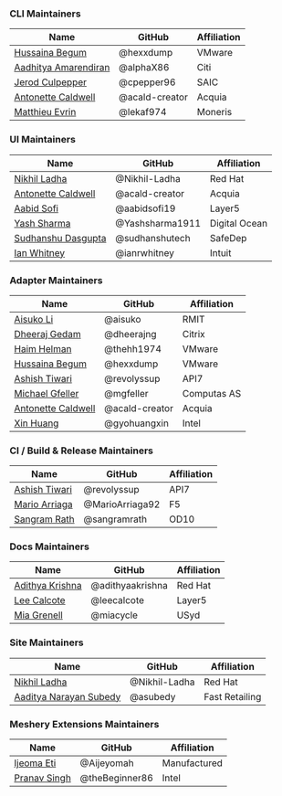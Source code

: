 ### CLI Maintainers

| Name                    | GitHub            | Affiliation |
| ----------------------- | ----------------- | ----------- |
| [Hussaina Begum](https://meshery.io/community/members/hussaina-begum)          | @hexxdump          | VMware      |
| [Aadhitya Amarendiran](https://meshery.io/community/members/aadhitya-amarendiran)    | @alphaX86          | Citi        |
| [Jerod Culpepper](https://meshery.io/community/members/jerod-culpepper)         | @cpepper96         | SAIC        |
| [Antonette Caldwell](https://meshery.io/community/members/antonette-caldwell)      | @acald-creator     | Acquia      |
| [Matthieu Evrin](https://meshery.io/community/members/matthieu-evrin)          | @lekaf974          | Moneris     |

### UI Maintainers

| Name                | GitHub                 | Affiliation |
| ------------------- | ---------------------- | --------------|
| [Nikhil Ladha](https://meshery.io/community/members/nikhil-ladha)        | @Nikhil-Ladha           | Red Hat       |
| [Antonette Caldwell](https://meshery.io/community/members/antonette-caldwell)  | @acald-creator          | Acquia        |
| [Aabid Sofi](https://meshery.io/community/members/aabid-sofi)          | @aabidsofi19            | Layer5        |
| [Yash Sharma](https://meshery.io/community/members/yash-sharma)         | @Yashsharma1911         | Digital Ocean |
| [Sudhanshu Dasgupta](https://meshery.io/community/members/sudhanshu-dasgupta)  | @sudhanshutech          | SafeDep       |
| [Ian Whitney](https://meshery.io/community/members/ian-whitney) | @ianrwhitney | Intuit |

### Adapter Maintainers

| Name                | GitHub        | Affiliation |
| ------------------- | ------------- | ----------- |
| [Aisuko Li](https://meshery.io/community/members/aisuko-li)           | @aisuko        | RMIT        |
| [Dheeraj Gedam](https://meshery.io/community/members/dheeraj-gedam)        | @dheerajng     | Citrix      |
| [Haim Helman](https://meshery.io/community/members/haim-helman)         | @thehh1974     | VMware      |
| [Hussaina Begum](https://meshery.io/community/members/hussaina-begum)      | @hexxdump      | VMware      |
| [Ashish Tiwari](https://meshery.io/community/members/ashish-tiwari)       | @revolyssup    | API7        |
| [Michael Gfeller](https://meshery.io/community/members/michael-gfeller)     | @mgfeller      | Computas AS |
| [Antonette Caldwell](https://meshery.io/community/members/antonette-caldwell)  | @acald-creator | Acquia      |
| [Xin Huang](https://meshery.io/community/members/xin-huang)           | @gyohuangxin   | Intel       |

### CI / Build & Release Maintainers

| Name                  | GitHub             | Affiliation |
| --------------------- | ------------------ | ----------- |
| [Ashish Tiwari](https://meshery.io/community/members/ashish-tiwari)         | @revolyssup         | API7        |
| [Mario Arriaga](https://meshery.io/community/members/mario-arriaga)         | @MarioArriaga92     | F5          |
| [Sangram Rath](https://meshery.io/community/members/sangram-rath)          | @sangramrath        | OD10        |

### Docs Maintainers

| Name              | GitHub          | Affiliation |
| ----------------- | --------------- | ----------- |
| [Adithya Krishna](https://meshery.io/community/members/adithya-krishna)   | @adithyaakrishna | Red Hat     |
| [Lee Calcote](https://meshery.io/community/members/lee-calcote)       | @leecalcote      | Layer5      |
| [Mia Grenell](https://meshery.io/community/members/mia-grenell)       | @miacycle        | USyd        |

### Site Maintainers

| Name                    | GitHub       | Affiliation    |
| ----------------------  | -----------  | -------------- |
| [Nikhil Ladha](https://meshery.io/community/members/nikhil-ladha)            | @Nikhil-Ladha | Red Hat        |
| [Aaditya Narayan Subedy](https://meshery.io/community/members/aaditya-narayan-subedy)  | @asubedy      | Fast Retailing |

### Meshery Extensions Maintainers

| Name                    | GitHub         | Affiliation    |
| ----------------------  | -------------- | -------------- |
| [Ijeoma Eti](https://meshery.io/community/members/eti-ijeoma)              | @Aijeyomah      | Manufactured   |
| [Pranav Singh](https://meshery.io/community/members/pranav-singh)            | @theBeginner86  | Intel          |
